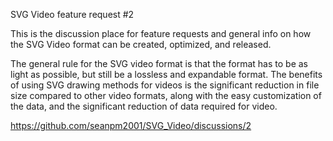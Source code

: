SVG Video feature request #2 

This is the discussion place for feature requests and general info on how the SVG Video format can be created, optimized, and released.

The general rule for the SVG video format is that the format has to be as light as possible, but still be a lossless and expandable format. The benefits of using SVG drawing methods for videos is the significant reduction in file size compared to other video formats, along with the easy customization of the data, and the significant reduction of data required for video.

https://github.com/seanpm2001/SVG_Video/discussions/2
